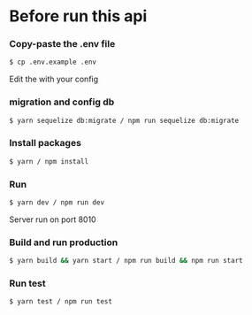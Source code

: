 # Before run this api

### Copy-paste the .env file

```bash
$ cp .env.example .env
```

Edit the with your config 

### migration and config db

``` bash
$ yarn sequelize db:migrate / npm run sequelize db:migrate
```

### Install packages

```bash
$ yarn / npm install
```

### Run

```bash
$ yarn dev / npm run dev
```

Server run on port 8010

### Build and run production

```bash
$ yarn build && yarn start / npm run build && npm run start
```

### Run test

```bash
$ yarn test / npm run test
```

